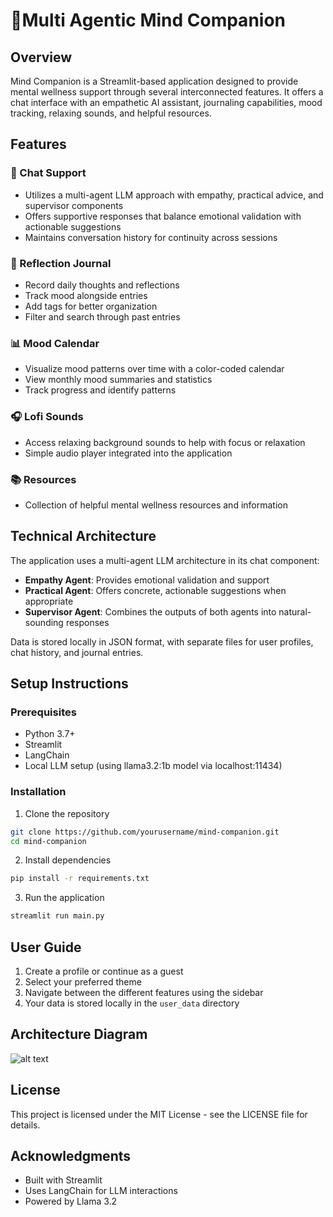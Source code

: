 # 🧠Multi Agentic Mind Companion

## Overview
Mind Companion is a Streamlit-based application designed to provide mental wellness support through several interconnected features. It offers a chat interface with an empathetic AI assistant, journaling capabilities, mood tracking, relaxing sounds, and helpful resources.

## Features

### 💬 Chat Support
- Utilizes a multi-agent LLM approach with empathy, practical advice, and supervisor components
- Offers supportive responses that balance emotional validation with actionable suggestions
- Maintains conversation history for continuity across sessions

### 📝 Reflection Journal
- Record daily thoughts and reflections
- Track mood alongside entries
- Add tags for better organization
- Filter and search through past entries

### 📊 Mood Calendar
- Visualize mood patterns over time with a color-coded calendar
- View monthly mood summaries and statistics
- Track progress and identify patterns

### 🎧 Lofi Sounds
- Access relaxing background sounds to help with focus or relaxation
- Simple audio player integrated into the application

### 📚 Resources
- Collection of helpful mental wellness resources and information

## Technical Architecture

The application uses a multi-agent LLM architecture in its chat component:
- **Empathy Agent**: Provides emotional validation and support
- **Practical Agent**: Offers concrete, actionable suggestions when appropriate
- **Supervisor Agent**: Combines the outputs of both agents into natural-sounding responses

Data is stored locally in JSON format, with separate files for user profiles, chat history, and journal entries.

## Setup Instructions

### Prerequisites
- Python 3.7+
- Streamlit
- LangChain
- Local LLM setup (using llama3.2:1b model via localhost:11434)

### Installation

1. Clone the repository
```bash
git clone https://github.com/yourusername/mind-companion.git
cd mind-companion
```

2. Install dependencies
```bash
pip install -r requirements.txt
```

3. Run the application
```bash
streamlit run main.py
```

## User Guide

1. Create a profile or continue as a guest
2. Select your preferred theme
3. Navigate between the different features using the sidebar
4. Your data is stored locally in the `user_data` directory

## Architecture Diagram

![alt text](image_copy.png)

## License

This project is licensed under the MIT License - see the LICENSE file for details.

## Acknowledgments

- Built with Streamlit
- Uses LangChain for LLM interactions
- Powered by Llama 3.2
